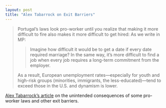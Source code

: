 ```yaml
---
layout: post
title: "Alex Tabarrock on Exit Barriers"
---
```


> Portugal’s laws look pro-worker until you realize that making it more difficult to fire also makes it more difficult to get hired: As we write in MP:
>
> > Imagine how difficult it would be to get a date if every date required marriage? In the same way, it’s more difficult to find a job when every job requires a long-term commitment from the employer.
>
> As a result, European unemployment rates—especially for youth and high-risk groups (minorities, immigrants, the less-educated)—tend to exceed those in the U.S. and dynamism is lower.

[Alex Tabarrock’s article](https://marginalrevolution.com/marginalrevolution/2025/06/no-exit-no-entry.html) on the unintended consequences of some pro-worker laws and other exit barriers.